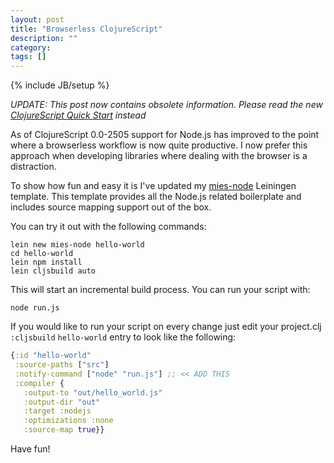 ```yaml
---
layout: post
title: "Browserless ClojureScript"
description: ""
category: 
tags: []
---
```

{% include JB/setup %}

*UPDATE: This post now contains obsolete information. Please
read the new
[ClojureScript Quick Start](https://github.com/clojure/clojurescript/wiki/Quick-Start)
instead*

As of ClojureScript 0.0-2505 support for Node.js has improved to the
point where a browserless workflow is now quite productive. I now
prefer this approach when developing libraries where dealing with the
browser is a distraction. 

To show how fun and easy it is I've updated my
[mies-node](https://github.com/swannodette/mies-node-template)
Leiningen template. This template provides all the Node.js related
boilerplate and includes source mapping support out of the box.

You can try it out with the following commands:

```
lein new mies-node hello-world
cd hello-world
lein npm install
lein cljsbuild auto
```

This will start an incremental build process. You can run your
script with:

```
node run.js
```

If you would like to run your script on every change just edit your
project.clj `:cljsbuild` `hello-world` entry to look like the
following:

```clojure
{:id "hello-world"
 :source-paths ["src"]
 :notify-command ["node" "run.js"] ;; << ADD THIS
 :compiler {
   :output-to "out/hello_world.js"
   :output-dir "out"
   :target :nodejs
   :optimizations :none
   :source-map true}}
```

Have fun!
